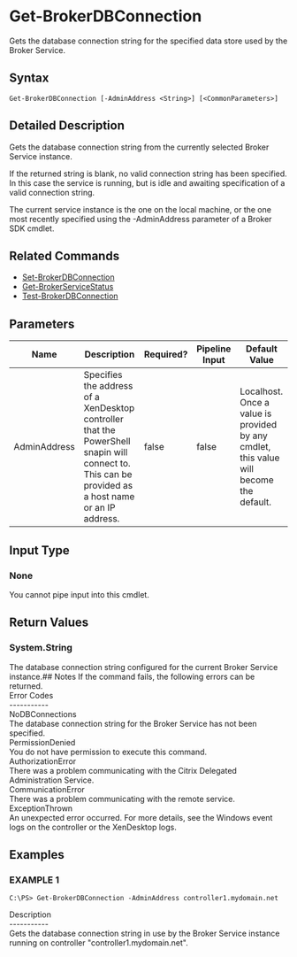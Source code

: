 ﻿# Get-BrokerDBConnection

   Gets the database connection string for the specified data store used by the Broker Service.

## Syntax
```
Get-BrokerDBConnection [-AdminAddress <String>] [<CommonParameters>]
```

## Detailed Description
   Gets the database connection string from the currently selected Broker Service instance.

If the returned string is blank, no valid connection string has been specified. In this case the service is running, but is idle and awaiting specification of a valid connection string.

The current service instance is the one on the local machine, or the one most recently specified using the -AdminAddress parameter of a Broker SDK cmdlet.

## Related Commands
  * [Set-BrokerDBConnection](Set-BrokerDBConnection.html)
  * [Get-BrokerServiceStatus](Get-BrokerServiceStatus.html)
  * [Test-BrokerDBConnection](Test-BrokerDBConnection.html)
## Parameters

| Name   | Description | Required? | Pipeline Input | Default Value |
| --- | --- | --- | --- | --- |
| AdminAddress | Specifies the address of a XenDesktop controller that the PowerShell snapin will connect to. This can be provided as a host name or an IP address. | false | false | Localhost. Once a value is provided by any cmdlet, this value will become the default. |

## Input Type
### None
   You cannot pipe input into this cmdlet.
## Return Values
### System.String
   The database connection string configured for the current Broker Service instance.## Notes
   If the command fails, the following errors can be returned.<br>    Error Codes<br>    -----------<br>    NoDBConnections<br>        The database connection string for the Broker Service has not been specified.<br>    PermissionDenied<br>        You do not have permission to execute this command.<br>    AuthorizationError<br>        There was a problem communicating with the Citrix Delegated Administration Service.<br>    CommunicationError<br>        There was a problem communicating with the remote service.<br>    ExceptionThrown<br>        An unexpected error occurred.  For more details, see the Windows event logs on the controller or the XenDesktop logs.
## Examples

### EXAMPLE 1
```
C:\PS> Get-BrokerDBConnection -AdminAddress controller1.mydomain.net
```
   Description<br>-----------<br>Gets the database connection string in use by the Broker Service instance running on controller "controller1.mydomain.net".
